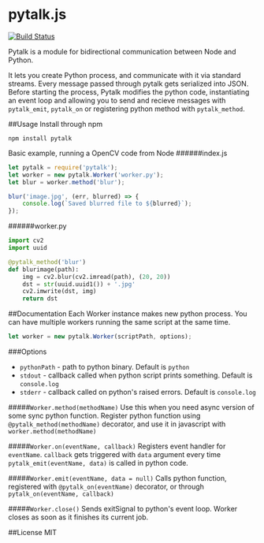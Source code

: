 pytalk.js
========================
[![Build Status](https://travis-ci.org/tsim0/pytalk.js.svg?branch=master)](https://travis-ci.org/tsim0/pytalk.js)

Pytalk is a module for bidirectional communication between Node and Python.

It lets you create Python process, and communicate with it via standard streams. Every message passed through pytalk gets serialized into JSON.
Before starting the process, Pytalk modifies the python code, instantiating an event loop and allowing you to send and recieve messages with `pytalk_emit`, `pytalk_on` or registering python method with `pytalk_method`.

##Usage
Install through npm
```
npm install pytalk
```

Basic example, running a OpenCV code from Node
######index.js
```javascript
let pytalk = require('pytalk');
let worker = new pytalk.Worker('worker.py');
let blur = worker.method('blur');

blur('image.jpg', (err, blurred) => {
    console.log(`Saved blurred file to ${blurred}`);
});
```
######worker.py
```python
import cv2
import uuid

@pytalk_method('blur')
def blurimage(path):
    img = cv2.blur(cv2.imread(path), (20, 20))
    dst = str(uuid.uuid1()) + '.jpg'
    cv2.imwrite(dst, img)
    return dst
```

##Documentation
Each Worker instance makes new python process. You can have multiple workers running the same script at the same time.
```javascript
let worker = new pytalk.Worker(scriptPath, options);
```
###Options
* `pythonPath` - path to python binary. Default is `python`
* `stdout` - callback called when python script prints something. Default is `console.log`
* `stderr` - callback called on python's raised errors. Default is `console.log`

#####```Worker.method(methodName)```
Use this when you need async version of some sync python function. Register python function using ```@pytalk_method(methodName)``` decorator, and use it in javascript with ```worker.method(methodName)```

#####```Worker.on(eventName, callback)```
Registers event handler for `eventName`. `callback` gets triggered with `data` argument every time `pytalk_emit(eventName, data)` is called in python code.

#####```Worker.emit(eventName, data = null)```
Calls python function, registered with `@pytalk_on(eventName)` decorator, or through `pytalk_on(eventName, callback)`

#####```Worker.close()```
Sends exitSignal to python's event loop. Worker closes as soon as it finishes its current job.

##License
MIT